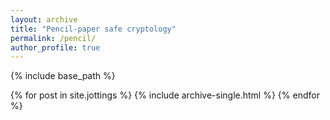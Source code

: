 ```yaml
---
layout: archive
title: "Pencil-paper safe cryptology"
permalink: /pencil/
author_profile: true
---
```


{% include base_path %}


{% for post in site.jottings %}
  {% include archive-single.html %}
{% endfor %}
